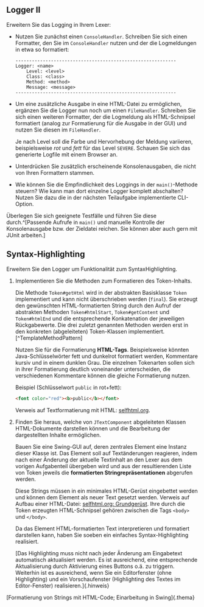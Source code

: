 ## Logger II

Erweitern Sie das Logging in Ihrem Lexer:

*   Nutzen Sie zunächst einen `ConsoleHandler`. Schreiben Sie sich einen Formatter, den Sie
    im `ConsoleHandler` nutzen und der die Logmeldungen in etwa so formatiert:

        -----------------------------------------------------------
        Logger: <name>
            Level: <level>
            Class: <class>
            Method: <method>
            Message: <message>
        -----------------------------------------------------------

*   Um eine zusätzliche Ausgabe in eine HTML-Datei zu ermöglichen, ergänzen Sie die Logger
    nun noch um einen `FileHandler`. Schreiben Sie sich einen weiteren Formatter, der die
    Logmeldung als HTML-Schnipsel formatiert (analog zur Formatierung für die Ausgabe in
    der GUI) und nutzen Sie diesen im `FileHandler`.

    Je nach Level soll die Farbe und Hervorhebung der Meldung variieren, beispielsweise *rot*
    und *fett* für das Level `SEVERE`. Schauen Sie sich das generierte Logfile mit einem
    Browser an.

*   Unterdrücken Sie zusätzlich erscheinende Konsolenausgaben, die nicht von Ihren Formattern
    stammen.

*   Wie können Sie die Empfindlichkeit des Loggings in der `main()`-Methode steuern? Wie
    kann man dort einzelne Logger komplett abschalten? Nutzen Sie dazu die in der nächsten
    Teilaufgabe implementierte CLI-Option.

Überlegen Sie sich geeignete Testfälle und führen Sie diese durch.^[Passende Aufrufe in `main()`
und manuelle Kontrolle der Konsolenausgabe bzw. der Zieldatei reichen. Sie können aber auch gern
mit JUnit arbeiten.]

## Syntax-Highlighting

Erweitern Sie den Logger um Funktionalität zum SyntaxHighlighting.

1.  Implementieren Sie die Methoden zum Formatieren des Token-Inhalts.

    Die Methode `Token#getHtml` wird in der abstrakten Basisklasse `Token`
    implementiert und kann nicht überschrieben werden (`final`). Sie erzeugt den
    gewünschten HTML-formatierten String durch den Aufruf der abstrakten Methoden
    `Token#htmlStart`, `Token#getContent` und `Token#htmlEnd` und die entsprechende
    Konkatenation der jeweiligen Rückgabewerte. Die drei zuletzt genannten Methoden
    werden erst in den konkreten (abgeleiteten) Token-Klassen implementiert.[^TemplateMethodPattern]

    Nutzen Sie für die Formatierung **HTML-Tags**. Beispielsweise könnten
    Java-Schlüsselwörter fett und dunkelrot formatiert werden, Kommentare kursiv
    und in einem dunklen Grau. Die einzelnen Tokenarten sollen sich in ihrer
    Formatierung deutlich voneinander unterscheiden, die verschiedenen Kommentare
    können die gleiche Formatierung nutzen.

    Beispiel (Schlüsselwort `public` in rot+fett):
    ```html
    <font color="red"><b>public</b></font>
    ```

    Verweis auf Textformatierung mit HTML: [selfhtml.org](https://wiki.selfhtml.org/wiki/HTML).

2.  Finden Sie heraus, welche von `JTextComponent` abgeleiteten Klassen
    HTML-Dokumente darstellen können und die Bearbeitung der dargestellten Inhalte
    ermöglichen.

    Bauen Sie eine Swing-GUI auf, deren zentrales Element eine Instanz dieser
    Klasse ist. Das Element soll auf Textänderungen reagieren, indem nach einer
    Änderung der aktuelle Textinhalt an den Lexer aus dem vorigen Aufgabenteil
    übergeben wird und aus der resultierenden Liste von Token jeweils die
    **formatierten Stringrepräsentationen** abgerufen werden.

    Diese Strings müssen in ein minimales HTML-Gerüst eingebettet werden und können
    dem Element als neuer Text gesetzt werden. Verweis auf Aufbau einer HTML-Datei:
    [selfhtml.org: Grundgerüst](https://wiki.selfhtml.org/wiki/HTML/Dokumentstruktur_und_Aufbau).
    Ihre durch die Token erzeugten HTML-Schnipsel gehören zwischen die Tags
    `<body>` und `</body>`.

    Da das Element HTML-formatierten Text interpretieren und formatiert darstellen
    kann, haben Sie soeben ein einfaches Syntax-Highlighting realisiert.

    [Das Highlighting muss nicht nach jeder Änderung am Eingabetext automatisch
     aktualisiert werden. Es ist ausreichend, eine entsprechende Aktualisierung
     durch Aktivierung eines Buttons o.ä. zu triggern. Weiterhin ist es ausreichend,
     wenn Sie ein Editorfenster (ohne Highlighting) und ein Vorschaufenster
     (Highlighting des Textes im Editor-Fenster) realisieren.]{.hinweis}

[Formatierung von Strings mit HTML-Code; Einarbeitung in Swing]{.thema}
